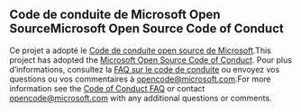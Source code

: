 ## <a name="microsoft-open-source-code-of-conduct"></a><span data-ttu-id="ec744-101">Code de conduite de Microsoft Open Source</span><span class="sxs-lookup"><span data-stu-id="ec744-101">Microsoft Open Source Code of Conduct</span></span>

<span data-ttu-id="ec744-102">Ce projet a adopté le [Code de conduite open source de Microsoft](https://opensource.microsoft.com/codeofconduct/).</span><span class="sxs-lookup"><span data-stu-id="ec744-102">This project has adopted the [Microsoft Open Source Code of Conduct](https://opensource.microsoft.com/codeofconduct/).</span></span>
<span data-ttu-id="ec744-103">Pour plus d’informations, consultez la [FAQ sur le code de conduite](https://opensource.microsoft.com/codeofconduct/faq/) ou envoyez vos questions ou vos commentaires à [opencode@microsoft.com](mailto:opencode@microsoft.com).</span><span class="sxs-lookup"><span data-stu-id="ec744-103">For more information see the [Code of Conduct FAQ](https://opensource.microsoft.com/codeofconduct/faq/) or contact [opencode@microsoft.com](mailto:opencode@microsoft.com) with any additional questions or comments.</span></span>
